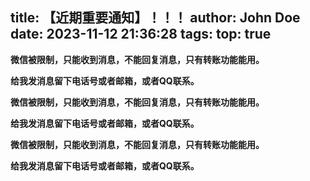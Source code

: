 title: 【近期重要通知】！！！
author: John Doe
date: 2023-11-12 21:36:28
tags:
top: true
---
**微信被限制，只能收到消息，不能回复消息，只有转账功能能用。**

**给我发消息留下电话号或者邮箱，或者QQ联系。**<!--more-->

**微信被限制，只能收到消息，不能回复消息，只有转账功能能用。**

**给我发消息留下电话号或者邮箱，或者QQ联系。**

**微信被限制，只能收到消息，不能回复消息，只有转账功能能用。**

**给我发消息留下电话号或者邮箱，或者QQ联系。**
